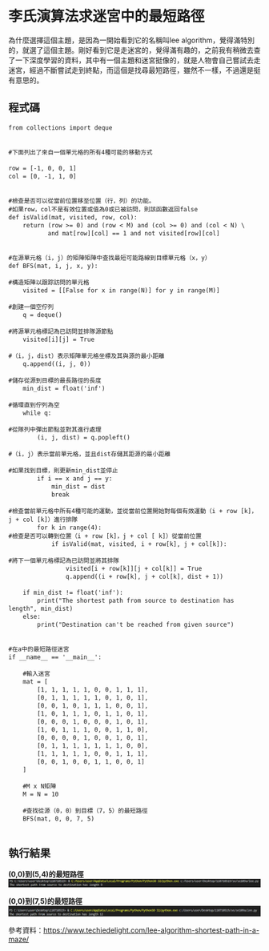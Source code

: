 # 李氏演算法求迷宮中的最短路徑

為什麼選擇這個主題，是因為一開始看到它的名稱叫lee algorithm，覺得滿特別的，就選了這個主題。剛好看到它是走迷宮的，覺得滿有趣的，之前我有稍微去查了一下深度學習的資料，其中有一個主題和迷宮挺像的，就是人物會自己嘗試去走迷宮，經過不斷嘗試走到終點，而這個是找尋最短路徑，雖然不一樣，不過還是挺有意思的。

## 程式碼

```
from collections import deque
 
 
#下面列出了來自一個單元格的所有4種可能的移動方式

row = [-1, 0, 0, 1]
col = [0, -1, 1, 0]
 
 
#檢查是否可以從當前位置移至位置（行，列）的功能。
#如果row，col不是有效位置或值為0或已被訪問，則該函數返回false
def isValid(mat, visited, row, col):
    return (row >= 0) and (row < M) and (col >= 0) and (col < N) \
           and mat[row][col] == 1 and not visited[row][col]
 
 
#在源單元格（i，j）的矩陣矩陣中查找最短可能路線到目標單元格（x，y）
def BFS(mat, i, j, x, y):
 
#構造矩陣以跟踪訪問的單元格
    visited = [[False for x in range(N)] for y in range(M)]
 
#創建一個空佇列
    q = deque()
 
#將源單元格標記為已訪問並排隊源節點
    visited[i][j] = True

#（i，j，dist）表示矩陣單元格坐標及其與源的最小距離
    q.append((i, j, 0))
 
#儲存從源到目標的最長路徑的長度
    min_dist = float('inf')
 
#循環直到佇列為空
    while q:
 
#從隊列中彈出節點並對其進行處理
        (i, j, dist) = q.popleft()
 
#（i，j）表示當前單元格，並且dist存儲其距源的最小距離
 
#如果找到目標，則更新min_dist並停止
        if i == x and j == y:
            min_dist = dist
            break
 
#檢查當前單元格中所有4種可能的運動，並從當前位置開始對每個有效運動（i + row [k]，j + col [k]）進行排隊
        for k in range(4):
#檢查是否可以轉到位置（i + row [k]，j + col [ k]）從當前位置
            if isValid(mat, visited, i + row[k], j + col[k]):

#將下一個單元格標記為已訪問並將其排隊
                visited[i + row[k]][j + col[k]] = True
                q.append((i + row[k], j + col[k], dist + 1))
 
    if min_dist != float('inf'):
        print("The shortest path from source to destination has length", min_dist)
    else:
        print("Destination can't be reached from given source")
 
 
#在a中的最短路徑迷宮
if __name__ == '__main__':
 
    #輸入迷宮
    mat = [
        [1, 1, 1, 1, 1, 0, 0, 1, 1, 1],
        [0, 1, 1, 1, 1, 1, 0, 1, 0, 1],
        [0, 0, 1, 0, 1, 1, 1, 0, 0, 1],
        [1, 0, 1, 1, 1, 0, 1, 1, 0, 1],
        [0, 0, 0, 1, 0, 0, 0, 1, 0, 1],
        [1, 0, 1, 1, 1, 0, 0, 1, 1, 0],
        [0, 0, 0, 0, 1, 0, 0, 1, 0, 1],
        [0, 1, 1, 1, 1, 1, 1, 1, 0, 0],
        [1, 1, 1, 1, 1, 0, 0, 1, 1, 1],
        [0, 0, 1, 0, 0, 1, 1, 0, 0, 1]
    ]
 
    #M x N矩陣
    M = N = 10
 
    #查找從源（0，0）到目標（7，5）的最短路徑
    BFS(mat, 0, 0, 7, 5)
    
```

## 執行結果
**(0,0)到(5,4)的最短路徑**
![9](https://github.com/fairy042026/se109a/blob/master/%E6%9C%9F%E6%9C%AB/9.PNG)

**(0,0)到(7,5)的最短路徑**
![12](https://github.com/fairy042026/se109a/blob/master/%E6%9C%9F%E6%9C%AB/12.PNG)

參考資料：https://www.techiedelight.com/lee-algorithm-shortest-path-in-a-maze/

